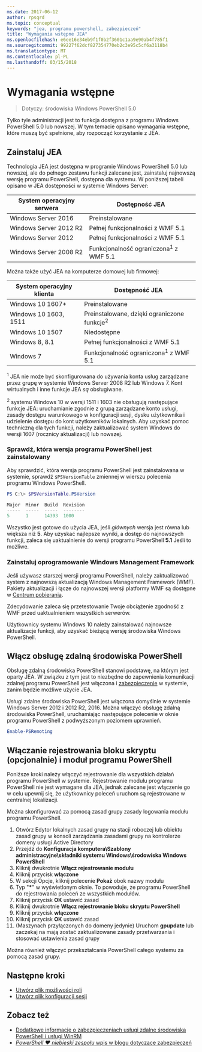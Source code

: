 ```yaml
---
ms.date: 2017-06-12
author: rpsqrd
ms.topic: conceptual
keywords: "jea, programu powershell, zabezpieczeń"
title: "Wymagania wstępne JEA"
ms.openlocfilehash: e6ee16e34eb9f1f0b2f3601c1aa9e90ab4f785f1
ms.sourcegitcommit: 99227f62dcf827354770eb2c3e95c5cf6a3118b4
ms.translationtype: MT
ms.contentlocale: pl-PL
ms.lasthandoff: 03/15/2018
---
```

# <a name="prerequisites"></a>Wymagania wstępne

> Dotyczy: środowiska Windows PowerShell 5.0

Tylko tyle administracji jest to funkcja dostępna z programu Windows PowerShell 5.0 lub nowszej.
W tym temacie opisano wymagania wstępne, które muszą być spełnione, aby rozpocząć korzystanie z JEA.

## <a name="install-jea"></a>Zainstaluj JEA

Technologia JEA jest dostępna w programie Windows PowerShell 5.0 lub nowszej, ale do pełnego zestawu funkcji zalecane jest, zainstaluj najnowszą wersję programu PowerShell, dostępna dla systemu.
W poniższej tabeli opisano w JEA dostępności w systemie Windows Server:

System operacyjny serwera   | Dostępność JEA
--------------------------|--------------------------------
Windows Server 2016       | Preinstalowane
Windows Server 2012 R2    | Pełnej funkcjonalności z WMF 5.1
Windows Server 2012       | Pełnej funkcjonalności z WMF 5.1
Windows Server 2008 R2    | Funkcjonalność ograniczona<sup>1</sup> z WMF 5.1

Można także użyć JEA na komputerze domowej lub firmowej:

System operacyjny klienta   | Dostępność JEA
--------------------------|-----------------------------------------------------
Windows 10 1607+          | Preinstalowane
Windows 10 1603, 1511     | Preinstalowane, dzięki ograniczone funkcje<sup>2</sup>
Windows 10 1507           | Niedostępne
Windows 8, 8.1            | Pełnej funkcjonalności z WMF 5.1
Windows 7                 | Funkcjonalność ograniczona<sup>1</sup> z WMF 5.1

<sup>1</sup> JEA nie może być skonfigurowana do używania konta usług zarządzane przez grupę w systemie Windows Server 2008 R2 lub Windows 7.
Kont wirtualnych i inne funkcje JEA *są* obsługiwane.

<sup>2</sup> systemu Windows 10 w wersji 1511 i 1603 nie obsługują następujące funkcje JEA: uruchamianie zgodnie z grupą zarządzane konto usługi, zasady dostępu warunkowego w konfiguracji sesji, dysku użytkownika i udzielenie dostępu do kont użytkowników lokalnych.
Aby uzyskać pomoc techniczną dla tych funkcji, należy zaktualizować system Windows do wersji 1607 (rocznicy aktualizacji) lub nowszej.

### <a name="check-which-version-of-powershell-is-installed"></a>Sprawdź, która wersja programu PowerShell jest zainstalowany

Aby sprawdzić, która wersja programu PowerShell jest zainstalowana w systemie, sprawdź `$PSVersionTable` zmiennej w wierszu polecenia programu Windows PowerShell.

```powershell
PS C:\> $PSVersionTable.PSVersion

Major  Minor  Build  Revision
-----  -----  -----  --------
5      1      14393  1000
```

Wszystko jest gotowe do użycia JEA, jeśli *głównych* wersja jest równa lub większa niż **5**.
Aby uzyskać najlepsze wyniki, a dostęp do najnowszych funkcji, zaleca się uaktualnienie do wersji programu PowerShell **5.1** Jeśli to możliwe.

### <a name="install-windows-management-framework"></a>Zainstaluj oprogramowanie Windows Management Framework

Jeśli używasz starszej wersji programu PowerShell, należy zaktualizować system z najnowszą aktualizacją Windows Management Framework (WMF).
Pakiety aktualizacji i łącze do najnowszej wersji platformy WMF są dostępne w [Centrum pobierania](https://aka.ms/WMF5).

Zdecydowanie zaleca się przetestowanie Twoje obciążenie zgodność z WMF przed uaktualnieniem wszystkich serwerów.

Użytkownicy systemu Windows 10 należy zainstalować najnowsze aktualizacje funkcji, aby uzyskać bieżącą wersję środowiska Windows PowerShell.

## <a name="enable-powershell-remoting"></a>Włącz obsługę zdalną środowiska PowerShell

Obsługę zdalną środowiska PowerShell stanowi podstawę, na którym jest oparty JEA.
W związku z tym jest to niezbędne do zapewnienia komunikacji zdalnej programu PowerShell jest włączona i [zabezpieczenie](https://msdn.microsoft.com/powershell/scripting/setup/winrmsecurity) w systemie, zanim będzie możliwe użycie JEA.

Usługi zdalne środowiska PowerShell jest włączona domyślnie w systemie Windows Server 2012 i 2012 R2, 2016.
Można włączyć obsługę zdalną środowiska PowerShell, uruchamiając następujące polecenie w oknie programu PowerShell z podwyższonym poziomem uprawnień.

```powershell
Enable-PSRemoting
```

## <a name="enable-powershell-module-and-script-block-logging-optional"></a>Włączanie rejestrowania bloku skryptu (opcjonalnie) i moduł programu PowerShell

Poniższe kroki należy włączyć rejestrowanie dla wszystkich działań programu PowerShell w systemie.
Rejestrowanie modułu programu PowerShell nie jest wymagane dla JEA, jednak zalecane jest włączenie go w celu upewnij się, że użytkownicy poleceń uruchom są rejestrowane w centralnej lokalizacji.

Można skonfigurować za pomocą zasad grupy zasady logowania modułu programu PowerShell.

1. Otwórz Edytor lokalnych zasad grupy na stacji roboczej lub obiektu zasad grupy w konsoli zarządzania zasadami grupy na kontrolerze domeny usługi Active Directory
2. Przejdź do **Konfiguracja komputera\\Szablony administracyjne\\składniki systemu Windows\\środowiska Windows PowerShell**
3. Kliknij dwukrotnie **Włącz rejestrowanie modułu**
4. Kliknij przycisk **włączone**
5. W sekcji Opcje, kliknij polecenie **Pokaż** obok nazwy modułu
6. Typ "**\***" w wyświetlonym oknie. To powoduje, że programu PowerShell do rejestrowania poleceń ze wszystkich modułów.
7. Kliknij przycisk **OK** ustawić zasad
8. Kliknij dwukrotnie **Włącz rejestrowanie bloku skryptu PowerShell**
9. Kliknij przycisk **włączone**
10. Kliknij przycisk **OK** ustawić zasad
11. (Maszynach przyłączonych do domeny jedynie) Uruchom **gpupdate** lub zaczekaj na mają zostać zaktualizowane zasady przetwarzania i stosować ustawienia zasad grupy

Można również włączyć przekształcania PowerShell całego systemu za pomocą zasad grupy.

## <a name="next-steps"></a>Następne kroki

- [Utwórz plik możliwości roli](role-capabilities.md)
- [Utwórz plik konfiguracji sesji](session-configurations.md)

## <a name="see-also"></a>Zobacz też

- [Dodatkowe informacje o zabezpieczeniach usługi zdalne środowiska PowerShell i usługi WinRM](https://msdn.microsoft.com/powershell/scripting/setup/winrmsecurity)
- [*PowerShell ♥ niebieski zespołu* wpis w blogu dotyczące zabezpieczeń](https://blogs.msdn.microsoft.com/powershell/2015/06/09/powershell-the-blue-team/)

